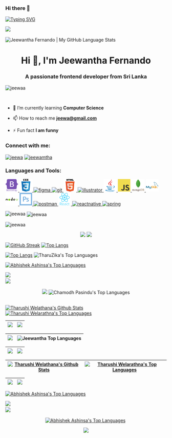 ### Hi there 👋

[![Typing SVG](https://readme-typing-svg.herokuapp.com?font=Caveat&pause=1000&color=F7F7F7&background=FFFFFF00&width=435&lines=I'm+Jeewantha+Fernando)](https://git.io/typing-svg)

![](https://komarev.com/ghpvc/?username=JeeWaa&color=yellow)


<p align="left"> <img src="https://github-readme-stats.vercel.app/api/top-langs/?username=JeeWaa&langs_count=5&theme=gotham" alt="Jeewantha Fernando | My GitHub Language Stats" />
  
  
  
<h1 align="center">Hi 👋, I'm Jeewantha Fernando</h1>
<h3 align="center">A passionate frontend developer from Sri Lanka</h3>

<p align="left"> <img src="https://komarev.com/ghpvc/?username=jeewaa&label=Profile%20views&color=0e75b6&style=flat" alt="jeewaa" /> </p>

<p align="left"> <a href="https://twitter.com/" target="blank"><img src="https://img.shields.io/twitter/follow/?logo=twitter&style=for-the-badge" alt="" /></a> </p>

- 🌱 I’m currently learning **Computer Science**

- 📫 How to reach me **jeewa@gmail.com**

- ⚡ Fun fact **I am funny**

<h3 align="left">Connect with me:</h3>
<p align="left">
<a href="https://linkedin.com/in/jeewa" target="blank"><img align="center" src="https://raw.githubusercontent.com/rahuldkjain/github-profile-readme-generator/master/src/images/icons/Social/linked-in-alt.svg" alt="jeewa" height="30" width="40" /></a>
<a href="https://fb.com/jeewamtha" target="blank"><img align="center" src="https://raw.githubusercontent.com/rahuldkjain/github-profile-readme-generator/master/src/images/icons/Social/facebook.svg" alt="jeewamtha" height="30" width="40" /></a>
</p>

<h3 align="left">Languages and Tools:</h3>
<p align="left"> <a href="https://getbootstrap.com" target="_blank" rel="noreferrer"> <img src="https://raw.githubusercontent.com/devicons/devicon/master/icons/bootstrap/bootstrap-plain-wordmark.svg" alt="bootstrap" width="40" height="40"/> </a> <a href="https://www.w3schools.com/css/" target="_blank" rel="noreferrer"> <img src="https://raw.githubusercontent.com/devicons/devicon/master/icons/css3/css3-original-wordmark.svg" alt="css3" width="40" height="40"/> </a> <a href="https://www.figma.com/" target="_blank" rel="noreferrer"> <img src="https://www.vectorlogo.zone/logos/figma/figma-icon.svg" alt="figma" width="40" height="40"/> </a> <a href="https://git-scm.com/" target="_blank" rel="noreferrer"> <img src="https://www.vectorlogo.zone/logos/git-scm/git-scm-icon.svg" alt="git" width="40" height="40"/> </a> <a href="https://www.w3.org/html/" target="_blank" rel="noreferrer"> <img src="https://raw.githubusercontent.com/devicons/devicon/master/icons/html5/html5-original-wordmark.svg" alt="html5" width="40" height="40"/> </a> <a href="https://www.adobe.com/in/products/illustrator.html" target="_blank" rel="noreferrer"> <img src="https://www.vectorlogo.zone/logos/adobe_illustrator/adobe_illustrator-icon.svg" alt="illustrator" width="40" height="40"/> </a> <a href="https://www.java.com" target="_blank" rel="noreferrer"> <img src="https://raw.githubusercontent.com/devicons/devicon/master/icons/java/java-original.svg" alt="java" width="40" height="40"/> </a> <a href="https://developer.mozilla.org/en-US/docs/Web/JavaScript" target="_blank" rel="noreferrer"> <img src="https://raw.githubusercontent.com/devicons/devicon/master/icons/javascript/javascript-original.svg" alt="javascript" width="40" height="40"/> </a> <a href="https://www.mongodb.com/" target="_blank" rel="noreferrer"> <img src="https://raw.githubusercontent.com/devicons/devicon/master/icons/mongodb/mongodb-original-wordmark.svg" alt="mongodb" width="40" height="40"/> </a> <a href="https://www.mysql.com/" target="_blank" rel="noreferrer"> <img src="https://raw.githubusercontent.com/devicons/devicon/master/icons/mysql/mysql-original-wordmark.svg" alt="mysql" width="40" height="40"/> </a> <a href="https://nodejs.org" target="_blank" rel="noreferrer"> <img src="https://raw.githubusercontent.com/devicons/devicon/master/icons/nodejs/nodejs-original-wordmark.svg" alt="nodejs" width="40" height="40"/> </a> <a href="https://www.photoshop.com/en" target="_blank" rel="noreferrer"> <img src="https://raw.githubusercontent.com/devicons/devicon/master/icons/photoshop/photoshop-line.svg" alt="photoshop" width="40" height="40"/> </a> <a href="https://postman.com" target="_blank" rel="noreferrer"> <img src="https://www.vectorlogo.zone/logos/getpostman/getpostman-icon.svg" alt="postman" width="40" height="40"/> </a> <a href="https://reactjs.org/" target="_blank" rel="noreferrer"> <img src="https://raw.githubusercontent.com/devicons/devicon/master/icons/react/react-original-wordmark.svg" alt="react" width="40" height="40"/> </a> <a href="https://reactnative.dev/" target="_blank" rel="noreferrer"> <img src="https://reactnative.dev/img/header_logo.svg" alt="reactnative" width="40" height="40"/> </a> <a href="https://spring.io/" target="_blank" rel="noreferrer"> <img src="https://www.vectorlogo.zone/logos/springio/springio-icon.svg" alt="spring" width="40" height="40"/> </a> </p>

<p><img align="left" src="https://github-readme-stats.vercel.app/api/top-langs?username=jeewaa&show_icons=true&locale=en&layout=compact" alt="jeewaa" /></p>

<p>&nbsp;<img align="center" src="https://github-readme-stats.vercel.app/api?username=jeewaa&show_icons=true&locale=en" alt="jeewaa" /></p>

<p><img align="center" src="https://github-readme-streak-stats.herokuapp.com/?user=jeewaa&" alt="jeewaa" /></p>









<p align= "center">
  <img height= "150" src="https://github-readme-stats.vercel.app/api?username=sajithmadusamkha&theme=react&show_icons=true&include_all_commits=true" />
  <img height= "150" src="https://github-readme-stats.vercel.app/api/top-langs/?username=sajithmadusamkha&theme=react&layout=compact" />
</p>



[![GitHub Streak](http://github-readme-streak-stats.herokuapp.com?user=wishalNipun&theme=dark&background=000000)](https://git.io/streak-stats)
[![Top Langs](https://github-readme-stats.vercel.app/api/top-langs/?username=wishalNipun&layout=compact&theme=vision-friendly-dark)](https://github.com/anuraghazra/github-readme-stats)



[![Top Langs](https://github-readme-stats.vercel.app/api/top-langs/?username=YasithCB)](https://github.com/isharamaduranga/github-readme-stats)
<img src="https://github-readme-stats.vercel.app/api/top-langs/?username=tharuzika&show_icons=true&hide_border=true&theme=radical" width="37%" alt="TharuZika's Top Languages">

<a href="https://github.com/AbhiWPA/github-readme-stats"><img alt="Abhishek Ashinsa's Top Languages" src="https://github-readme-stats.vercel.app/api/top-langs/?username=JeeWaa&langs_count=8&count_private=true&layout=compact&theme=react&hide_border=true" /></a>
<a href="https://github.com/YasithCB/github-readme-streak-stats">
    <img title="🔥 Get streak stats for your profile at git.io/streak-stats" alt="" src="https://github-readme-streak-stats.herokuapp.com?user=JeeWaa&theme=monokai-metallian&hide_border=true"/>
</a>



![](https://github-readme-streak-stats.herokuapp.com/?user=JeeWaa&theme=nightowl&hide_border=true)<br/>
![](https://github-readme-stats.vercel.app/api/top-langs/?username=JeeWaa&theme=nightowl&hide_border=true&include_all_commits=true&count_private=false&layout=compact)




<p align="center">
<img height="180em" src="https://github-readme-stats.vercel.app/api?username=chamodhpasindu&&show_icons=true&count_private=true&theme=midnight-purple&hide_border=true&bg_color=111A28">
<img height="180em" alt="Chamodh Pasindu's Top Languages" src="https://github-readme-stats.vercel.app/api/top-langs/?username=chamodhpasindu&langs_count=8&layout=compact&theme=midnight-purple&hide_border=true&bg_color=111A28&hide=Jupyter%20Notebook" />
</p>




<br/>
  <a href="https://github.com/tharushiwelarathna/github-readme-stats"><img alt="Tharushi Welathana's Github Stats" src="https://github-readme-stats.vercel.app/api?username=tharushiwelarathna&show_icons=true&count_private=true&theme=react&hide_border=true&bg_color=0D1117" /></a>
  <a href="https://github.com/tharushiwelarathna/github-readme-stats"><img alt="Tharushi Welarathna's Top Languages" src="https://github-readme-stats.vercel.app/api/top-langs/?username=tharushiwelarathna&langs_count=8&count_private=true&layout=compact&theme=react&hide_border=true&bg_color=0D1117" /></a>
<br/>




<img src="https://github-readme-stats.vercel.app/api?username=KasunUmesh&&show_icons=true&count_private=true&theme=blue-green&hide_border=true">|<img src="https://github-readme-streak-stats.herokuapp.com?user=KasunUmesh&theme=github-dark&hide_border=true&date_format=%5BY%20%5DM%20j&background=081F8D15"/>
|---|---|




<img height="180em" src="https://github-readme-stats.vercel.app/api?username=JeeWaa&&show_icons=true&count_private=true&theme=midnight-purple&hide_border=true&bg_color=111A28">|<img height="180em" alt="Jeewantha Top Languages" src="https://github-readme-stats.vercel.app/api/top-langs/?username=JeeWaa&langs_count=8&layout=compact&theme=midnight-purple&hide_border=true&bg_color=111A28&hide=Jupyter%20Notebook"/>
|---|---|

![](https://github-readme-streak-stats.herokuapp.com/?user=JeeWaa&theme=nightowl&hide_border=true)<br/>|![](https://github-readme-stats.vercel.app/api/top-langs/?username=JeeWaa&theme=nightowl&hide_border=true&include_all_commits=true&count_private=false&layout=compact)
|---|---|


<a href="https://github.com/tharushiwelarathna/github-readme-stats"><img alt="Tharushi Welathana's Github Stats" src="https://github-readme-stats.vercel.app/api?username=tharushiwelarathna&show_icons=true&count_private=true&theme=react&hide_border=true&bg_color=0D1117" /></a>|<a href="https://github.com/tharushiwelarathna/github-readme-stats"><img alt="Tharushi Welarathna's Top Languages" src="https://github-readme-stats.vercel.app/api/top-langs/?username=tharushiwelarathna&langs_count=8&count_private=true&layout=compact&theme=react&hide_border=true&bg_color=0D1117" /></a>
|---|---|



![](https://github-readme-streak-stats.herokuapp.com/?user=JeeWaa&theme=nightowl&hide_border=true)|![](https://github-readme-stats.vercel.app/api/top-langs/?username=JeeWaa&theme=nightowl&hide_border=true&include_all_commits=true&count_private=false&layout=compact)
|---|---|





<a href="https://github.com/AbhiWPA/github-readme-stats"><img alt="Abhishek Ashinsa's Top Languages" src="https://github-readme-stats.vercel.app/api/top-langs/?username=JeeWaa&langs_count=8&count_private=true&layout=compact&theme=react&hide_border=true" /></a>
<img title="🔥 Get streak stats for your profile at git.io/streak-stats" alt="" src="https://github-readme-streak-stats.herokuapp.com?user=JeeWaa&theme=monokai-metallian&hide_border=true"/>


![](https://github-readme-streak-stats.herokuapp.com/?user=JeeWaa&theme=nightowl&hide_border=true)<br/>
![](https://github-readme-stats.vercel.app/api/top-langs/?username=JeeWaa&theme=nightowl&hide_border=true&include_all_commits=true&count_private=false&layout=compact)

<p align="center">
<a href="https://github.com/AbhiWPA/github-readme-stats"><img alt="Abhishek Ashinsa's Top Languages" src="https://github-readme-stats.vercel.app/api/top-langs/?username=JeeWaa&langs_count=8&count_private=true&layout=compact&theme=react&hide_border=true" /></a>
<img title="🔥 Get streak stats for your profile at git.io/streak-stats" alt="" src="https://github-readme-streak-stats.herokuapp.com?user=JeeWaa&theme=monokai-metallian&hide_border=true"/>
</p>







<p align="center"> <img src="https://github-profile-summary-cards.vercel.app/api/cards/profile-details?username=JeeWaa&theme=github_dark"/> </p>





  
  

<!--
**JeeWaa/JeeWaa** is a ✨ _special_ ✨ repository because its `README.md` (this file) appears on your GitHub profile.

Here are some ideas to get you started:

- 🔭 I’m currently working on ...
- 🌱 I’m currently learning ...
- 👯 I’m looking to collaborate on ...
- 🤔 I’m looking for help with ...
- 💬 Ask me about ...
- 📫 How to reach me: ...
- 😄 Pronouns: ...
- ⚡ Fun fact: ...
-->
